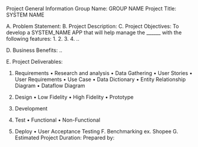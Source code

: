 Project General Information
Group Name: GROUP NAME Project Title: SYSTEM NAME

A. Problem Statement:
B. Project Description:
C. Project Objectives:
To develop a SYSTEM_NAME APP that will help manage the ______ with the following features: 1. 2. 3. 4. ..

D. Business Benefits:
..

E. Project Deliverables:
1. Requirements
  • Research and analysis
  • Data Gathering
  • User Stories
  • User Requirements
  • Use Case
  • Data Dictionary
  • Entity Relationship Diagram
  • Dataflow Diagram

2. Design
  • Low Fidelity
  • High Fidelity
  • Prototype

4. Development
   

6. Test
  • Functional
  • Non-Functional

8. Deploy
  • User Acceptance Testing
F. Benchmarking
ex. Shopee
G. Estimated Project Duration:
Prepared by:
